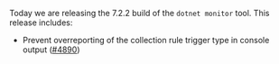 Today we are releasing the 7.2.2 build of the `dotnet monitor` tool. This release includes:

- Prevent overreporting of the collection rule trigger type in console output ([#4890](https://github.com/dotnet/dotnet-monitor/pull/4890))